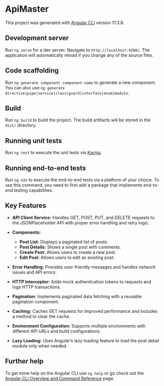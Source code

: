 # ApiMaster

This project was generated with [Angular CLI](https://github.com/angular/angular-cli) version 17.3.8.

## Development server

Run `ng serve` for a dev server. Navigate to `http://localhost:4200/`. The application will automatically reload if you change any of the source files.

## Code scaffolding

Run `ng generate component component-name` to generate a new component. You can also use `ng generate directive|pipe|service|class|guard|interface|enum|module`.

## Build

Run `ng build` to build the project. The build artifacts will be stored in the `dist/` directory.

## Running unit tests

Run `ng test` to execute the unit tests via [Karma](https://karma-runner.github.io).

## Running end-to-end tests

Run `ng e2e` to execute the end-to-end tests via a platform of your choice. To use this command, you need to first add a package that implements end-to-end testing capabilities.


## Key Features

- **API Client Service:** Handles GET, POST, PUT, and DELETE requests to the JSONPlaceholder API with proper error handling and retry logic.

- **Components:**
  - **Post List:** Displays a paginated list of posts.
  - **Post Details:** Shows a single post with comments.
  - **Create Post:** Allows users to create a new post.
  - **Edit Post:** Allows users to edit an existing post.

- **Error Handling:** Provides user-friendly messages and handles network issues and API errors.

- **HTTP Interceptor:** Adds mock authentication tokens to requests and logs HTTP transactions.

- **Pagination:** Implements paginated data fetching with a reusable pagination component.

- **Caching:** Caches GET requests for improved performance and includes a method to clear the cache.

- **Environment Configuration:** Supports multiple environments with different API URLs and build configurations.

- **Lazy Loading:** Uses Angular’s lazy loading feature to load the post detail module only when needed.


## Further help

To get more help on the Angular CLI use `ng help` or go check out the [Angular CLI Overview and Command Reference](https://angular.io/cli) page.
